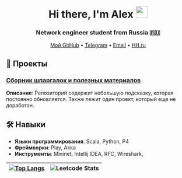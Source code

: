 <h1 align="center">Hi there, I'm Alex 
<img src="https://github.com/blackcater/blackcater/raw/main/images/Hi.gif" height="32"/></h1>
<h3 align="center">Network engineer student from Russia 🇷🇺</h3>

<p align="center">
  <a href="https://github.com/AlexOv333">Мой GitHub</a> •
  <a href="https://t.me/ZeRgRuSh333">Telegram</a> •
  <a href="mailto:ovchinnikovalex2002@yandex.ru">Email</a> •
  <a href="https://hh.ru/resume/31bdb529ff0d23fad80039ed1f46737a646c39">HH.ru</a>
</p>

## 🚀 Проекты

### [Сборник шпаргалок и полезных материалов](https://github.com/AlexOv333/All_in_one)
**Описание**: Репозиторий содержит небольшую подсказку, которая постоянно обновляется. Также лежит один проект, который еще не доработан.

## 🛠️ Навыки

- **Языки программирования**: Scala, Python, P4
- **Фреймворки**: Play, Akka
- **Инструменты**: Mininet, Intellij IDEA, RFC, Wireshark, 

| [![Top Langs](https://github-readme-stats.vercel.app/api/top-langs/?username=AlexOv333&layout=compact)](https://github.com/AlexOv333) | ![Leetcode Stats](https://leetcard.jacoblin.cool/ov_alex) |
| --- | --- |
